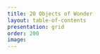 ```yaml
---
title: 20 Objects of Wonder
layout: table-of-contents
presentation: grid
order: 200
image: 
---
```


